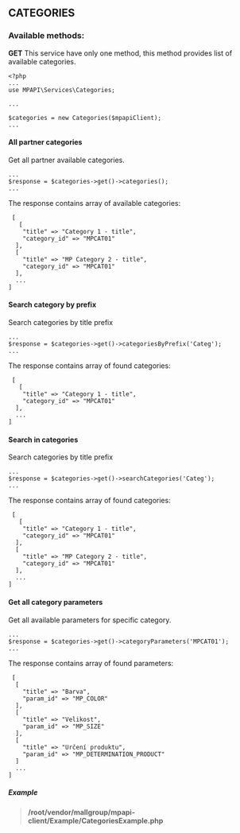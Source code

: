 ## CATEGORIES

### Available methods:
**GET**
This service have only one method, this method provides list of available categories.
```
<?php 
...
use MPAPI\Services\Categories;

...

$categories = new Categories($mpapiClient);
...
``` 

#### All partner categories
Get all partner available categories.
```
...
$response = $categories->get()->categories(); 
... 
```

The response contains array of available categories:
```
 [
   [
    "title" => "Category 1 - title",
    "category_id" => "MPCAT01"
  ],
  [
    "title" => "MP Category 2 - title",
    "category_id" => "MPCAT01"
  ],
  ...
]

```

#### Search category by prefix
Search categories by title prefix
```
...
$response = $categories->get()->categoriesByPrefix('Categ'); 
... 
```

The response contains array of found categories:
```
 [
   [
    "title" => "Category 1 - title",
    "category_id" => "MPCAT01"
  ],
  ...
]

```

#### Search in categories
Search categories by title prefix
```
...
$response = $categories->get()->searchCategories('Categ'); 
... 
```

The response contains array of found categories:
```
 [
   [
    "title" => "Category 1 - title",
    "category_id" => "MPCAT01"
  ],
  [
    "title" => "MP Category 2 - title",
    "category_id" => "MPCAT01"
  ],
  ...
]

```

#### Get all category parameters
Get all available parameters for specific category.
```
...
$response = $categories->get()->categoryParameters('MPCAT01'); 
... 
```

The response contains array of found parameters:
```
 [
  [
    "title" => "Barva",
    "param_id" => "MP_COLOR"
  ],
  [
    "title" => "Velikost",
    "param_id" => "MP_SIZE"
  ],
  [
    "title" => "Určení produktu",
    "param_id" => "MP_DETERMINATION_PRODUCT"
  ]
  ...
]

```

##### Example
> **/root/vendor/mallgroup/mpapi-client/Example/CategoriesExample.php**